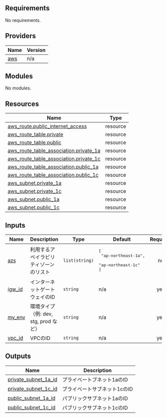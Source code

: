 <!-- BEGIN_TF_DOCS -->
## Requirements

No requirements.

## Providers

| Name | Version |
|------|---------|
| <a name="provider_aws"></a> [aws](#provider\_aws) | n/a |

## Modules

No modules.

## Resources

| Name | Type |
|------|------|
| [aws_route.public_internet_access](https://registry.terraform.io/providers/hashicorp/aws/latest/docs/resources/route) | resource |
| [aws_route_table.private](https://registry.terraform.io/providers/hashicorp/aws/latest/docs/resources/route_table) | resource |
| [aws_route_table.public](https://registry.terraform.io/providers/hashicorp/aws/latest/docs/resources/route_table) | resource |
| [aws_route_table_association.private_1a](https://registry.terraform.io/providers/hashicorp/aws/latest/docs/resources/route_table_association) | resource |
| [aws_route_table_association.private_1c](https://registry.terraform.io/providers/hashicorp/aws/latest/docs/resources/route_table_association) | resource |
| [aws_route_table_association.public_1a](https://registry.terraform.io/providers/hashicorp/aws/latest/docs/resources/route_table_association) | resource |
| [aws_route_table_association.public_1c](https://registry.terraform.io/providers/hashicorp/aws/latest/docs/resources/route_table_association) | resource |
| [aws_subnet.private_1a](https://registry.terraform.io/providers/hashicorp/aws/latest/docs/resources/subnet) | resource |
| [aws_subnet.private_1c](https://registry.terraform.io/providers/hashicorp/aws/latest/docs/resources/subnet) | resource |
| [aws_subnet.public_1a](https://registry.terraform.io/providers/hashicorp/aws/latest/docs/resources/subnet) | resource |
| [aws_subnet.public_1c](https://registry.terraform.io/providers/hashicorp/aws/latest/docs/resources/subnet) | resource |

## Inputs

| Name | Description | Type | Default | Required |
|------|-------------|------|---------|:--------:|
| <a name="input_azs"></a> [azs](#input\_azs) | 利用するアベイラビリティゾーンのリスト | `list(string)` | <pre>[<br/>  "ap-northeast-1a",<br/>  "ap-northeast-1c"<br/>]</pre> | no |
| <a name="input_igw_id"></a> [igw\_id](#input\_igw\_id) | インターネットゲートウェイのID | `string` | n/a | yes |
| <a name="input_my_env"></a> [my\_env](#input\_my\_env) | 環境タイプ（例: dev, stg, prod など） | `string` | n/a | yes |
| <a name="input_vpc_id"></a> [vpc\_id](#input\_vpc\_id) | VPCのID | `string` | n/a | yes |

## Outputs

| Name | Description |
|------|-------------|
| <a name="output_private_subnet_1a_id"></a> [private\_subnet\_1a\_id](#output\_private\_subnet\_1a\_id) | プライベートブネット1aのID |
| <a name="output_private_subnet_1c_id"></a> [private\_subnet\_1c\_id](#output\_private\_subnet\_1c\_id) | プライベートサブネット1cのID |
| <a name="output_public_subnet_1a_id"></a> [public\_subnet\_1a\_id](#output\_public\_subnet\_1a\_id) | パブリックサブネット1aのID |
| <a name="output_public_subnet_1c_id"></a> [public\_subnet\_1c\_id](#output\_public\_subnet\_1c\_id) | パブリックサブネット1cのID |
<!-- END_TF_DOCS -->